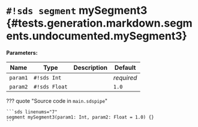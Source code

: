 # `#!sds segment` mySegment3 {#tests.generation.markdown.segments.undocumented.mySegment3}

**Parameters:**

| Name | Type | Description | Default |
|------|------|-------------|---------|
| `param1` | `#!sds Int` |  | _required_ |
| `param2` | `#!sds Float` |  | `1.0` |

??? quote "Source code in `main.sdspipe`"

    ```sds linenums="7"
    segment mySegment3(param1: Int, param2: Float = 1.0) {}
    ```
